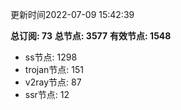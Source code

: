 更新时间2022-07-09 15:42:39

**总订阅: 73**
**总节点: 3577**
**有效节点: 1548**
- ss节点: 1298
- trojan节点: 151
- v2ray节点: 87
- ssr节点: 12
